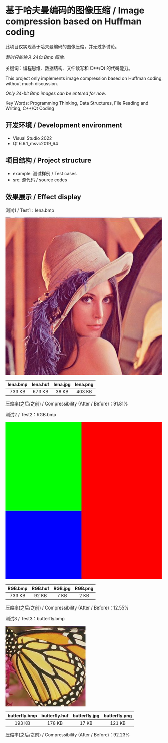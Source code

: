 # 基于哈夫曼编码的图像压缩 / Image compression based on Huffman coding

此项目仅实现基于哈夫曼编码的图像压缩，并无过多讨论。

*暂时只能输入 24位 Bmp 图像。*

关键词：编程思维、数据结构、文件读写和 C++/Qt 的代码能力。

This project only implements image compression based on Huffman coding, without much discussion.

*Only 24-bit Bmp images can be entered for now.*

Key Words: Programming Thinking, Data Structures, File Reading and Writing, C++/Qt Coding

## 开发环境 / Development environment

- Visual Studio 2022
- Qt 6.6.1_msvc2019_64

## 项目结构 / Project structure

- example: 测试样例 / Test cases
- src: 源代码 / source codes

## 效果展示 / Effect display


测试1 / Test1：lena.bmp

![](example/lena.jpg)

| lena.bmp | lena.huf | lena.jpg | lena.png |
|:-:|:-:|:-:|:-:|
| 733 KB | 673 KB | 38 KB | 403 KB |

压缩率(之后/之前) / Compressibility (After / Before)：91.81%

测试2 / Test2：RGB.bmp

![](example/RGB.jpg)

| RGB.bmp | RGB.huf | RGB.jpg | RGB.png |
|:-:|:-:|:-:|:-:|
| 733 KB | 92 KB | 7 KB | 2 KB |

压缩率(之后/之前) / Compressibility (After / Before)：12.55%

测试3 / Test3：butterfly.bmp

![](example/butterfly.jpg)

| butterfly.bmp | butterfly.huf | butterfly.jpg | butterfly.png |
|:-:|:-:|:-:|:-:|
| 193 KB | 178 KB | 17 KB | 121 KB |

压缩率(之后/之前) / Compressibility (After / Before)：92.23%